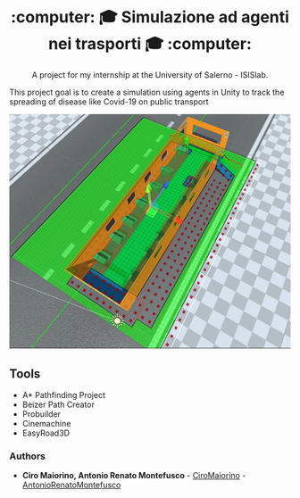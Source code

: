 <h1 align = "center">  :computer: 🎓 Simulazione ad agenti nei trasporti 🎓 :computer: </h1>

<p align = "center"> A project for my internship at the University of Salerno - ISISlab.</p>

<p> This project goal is to create a simulation using agents in Unity to track the spreading of disease like Covid-19 on public transport  </p>
   
<div align = "center"> <img  src = "AreaGrafo.png" width = "740" heigth = "520"> </div>

## Tools
- A* Pathfinding Project
- Beizer Path Creator
- Probuilder
- Cinemachine
- EasyRoad3D

### Authors
* **Ciro Maiorino, Antonio Renato Montefusco** - [CiroMaiorino](https://github.com/CiroMaiorino) - [AntonioRenatoMontefusco](https://github.com/AntonioMontefusco)
